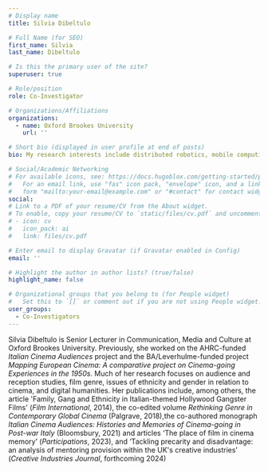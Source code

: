 ```yaml
---
# Display name
title: Silvia Dibeltulo

# Full Name (for SEO)
first_name: Silvia
last_name: Dibeltulo

# Is this the primary user of the site?
superuser: true

# Role/position
role: Co-Investigator

# Organizations/Affiliations
organizations:
  - name: Oxford Brookes University
    url: ''

# Short bio (displayed in user profile at end of posts)
bio: My research interests include distributed robotics, mobile computing and programmable matter.

# Social/Academic Networking
# For available icons, see: https://docs.hugoblox.com/getting-started/page-builder/#icons
#   For an email link, use "fas" icon pack, "envelope" icon, and a link in the
#   form "mailto:your-email@example.com" or "#contact" for contact widget.
social:
# Link to a PDF of your resume/CV from the About widget.
# To enable, copy your resume/CV to `static/files/cv.pdf` and uncomment the lines below.
# - icon: cv
#   icon_pack: ai
#   link: files/cv.pdf

# Enter email to display Gravatar (if Gravatar enabled in Config)
email: ''

# Highlight the author in author lists? (true/false)
highlight_name: false

# Organizational groups that you belong to (for People widget)
#   Set this to `[]` or comment out if you are not using People widget.
user_groups:
  - Co-Investigators
---
```


Silvia Dibeltulo is Senior Lecturer in Communication, Media and Culture at Oxford Brookes University. Previously, she worked on the AHRC-funded <i>Italian Cinema Audiences</i> project and the BA/Leverhulme-funded project <i>Mapping European Cinema: A comparative project on Cinema-going Experiences in the 1950s</i>. Much of her research focuses on audience and reception studies, film genre, issues of ethnicity and gender in relation to cinema, and digital humanities. Her publications include, among others, the article 'Family, Gang and Ethnicity in Italian-themed Hollywood Gangster Films' (<i>Film International</i>, 2014), the co-edited volume <i>Rethinking Genre in Contemporary Global Cinema</i> (Palgrave, 2018),the co-authored monograph  <i>Italian Cinema Audiences: Histories and Memories of Cinema-going in Post-war Italy</i> (Bloomsbury, 2021) and articles ‘The place of film in cinema memory’ (<i>Participations</i>, 2023), and ‘Tackling precarity and disadvantage: an analysis of mentoring provision within the UK's creative industries’ (<i>Creative Industries Journal</i>, forthcoming 2024)

